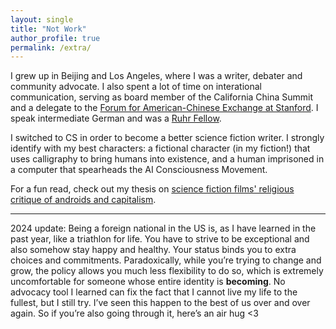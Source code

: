```yaml
---
layout: single
title: "Not Work"
author_profile: true
permalink: /extra/
---
```

I grew up in Beijing and Los Angeles, where I was a writer, debater and community advocate. I also spent a lot of time on interational communication, serving as board member of the California China Summit and a delegate to the [Forum for American-Chinese Exchange at Stanford](https://faces.stanford.edu/). I speak intermediate German and was a [Ruhr Fellow](https://www.northamerica.uaruhr.de/nyc/offers/ruhrfellowship.html.en). 

I switched to CS in order to become a better science fiction writer. I strongly identify with my best characters: a fictional character (in my fiction!) that uses calligraphy to bring humans into existence, and a human imprisoned in a computer that spearheads the AI Consciousness Movement. 

For a fun read, check out my thesis on [science fiction films' religious critique of androids and capitalism](https://docs.google.com/document/d/1uQ_1Kn-7BNHuzPLhZ3iB0iwZb9esrRF_aMzJKcUW-Dk/edit). 

---
2024 update: 
Being a foreign national in the US is, as I have learned in the past year, like a triathlon for life. You have to strive to be exceptional and also somehow stay happy and healthy. Your status binds you to extra choices and commitments. Paradoxically, while you’re trying to change and grow, the policy allows you much less flexibility to do so, which is extremely uncomfortable for someone whose entire identity is **becoming**. No advocacy tool I learned can fix the fact that I cannot live my life to the fullest, but I still try. I’ve seen this happen to the best of us over and over again. So if you’re also going through it, here’s an air hug <3